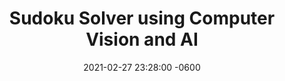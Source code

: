 ---
layout: project
title: Sudoku Solver using Computer Vision and AI
date: 2021-02-27 23:28:00 -0600
tags: CompVision AI
image: sudoku-table.png 
---